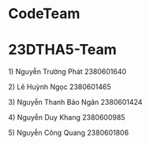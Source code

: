 # CodeTeam
<h1>23DTHA5-Team</h1>
<p>1) Nguyễn Trường Phát 2380601640</p>
<p>2) Lê Huỳnh Ngọc 2380601465</p>
<p>3) Nguyễn Thanh Bảo Ngân 2380601424</p>
<p>4) Nguyễn Duy Khang 2380600985</p>
<p>5) Nguyễn Công Quang 2380601806</p>